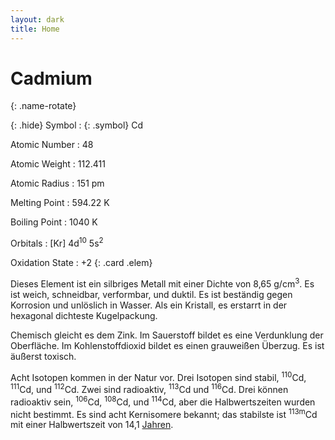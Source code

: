 ```yaml
---
layout: dark
title: Home
---
```


<h1>
<div style="">Cadmium</div>
<div style="display:none">Cadmiu</div>
<div style="display:none">Kadmiyu</div>
<div style="display:none">كادميوم</div>
<div style="display:none">Кадми</div>
<div style="display:none">Cadmiwm</div>
<div style="display:none">Кадмий</div>
<div style="display:none">कैडमियम</div>
<div style="display:none">ကတ်မီယမ်</div>
<div style="display:none">کادمیم</div>
<div style="display:none">Kaadmium</div>
<div style="display:none">Cadmio</div>
<div style="display:none">કેડમિયમ</div>
<div style="display:none">കാഡ്മിയം</div>
<div style="display:none">Κάδμιο</div>
<div style="display:none">Kadmín</div>
<div style="display:none">Kadm</div>
<div style="display:none">კადმიუმი</div>
<div style="display:none">Kadmij</div>
<div style="display:none">Kadmijs</div>
<div style="display:none">Cađimi</div>
<div style="display:none">鎘</div>
<div style="display:none">Caidmiam</div>
<div style="display:none">Kadmiumi</div>
<div style="display:none">カドミウム</div>
<div style="display:none">ཁེ་ཌི་ནིམ།</div>
<div style="display:none">Kadmij</div>
<div style="display:none">קדמיום</div>
<div style="display:none">Kadmium</div>
<div style="display:none">Կադմիում</div>
<div style="display:none">Кадмій</div>
<div style="display:none">காட்மியம்</div>
<div style="display:none">Kadmii</div>
<div style="display:none">Kadmis</div>
<div style="display:none">카드뮴</div>
</h1>
{: .name-rotate} 

{: .hide} Symbol
: {: .symbol} Cd

Atomic Number
: 48

Atomic Weight
: 112.411

Atomic Radius
: <span>151 pm</span>

Melting Point
: <span>594.22 K</span>

Boiling Point
: <span>1040 K</span>

Orbitals
: <span>\[Kr\] 4d<sup>10</sup> 5s<sup>2</sup></span>

Oxidation State
: +2
{: .card .elem}

Dieses Element ist ein silbriges Metall mit einer Dichte von 8,65 g/cm<sup>3</sup>. Es ist weich, schneidbar, verformbar, und duktil. Es ist beständig gegen Korrosion und unlöslich in Wasser. Als ein Kristall, es erstarrt in der hexagonal dichteste Kugelpackung.

Chemisch gleicht es dem Zink. Im Sauerstoff bildet es eine Verdunklung der Oberfläche. Im Kohlenstoffdioxid bildet es einen grauweißen Überzug. Es ist äußerst toxisch.

Acht Isotopen kommen in der Natur vor. Drei Isotopen sind stabil, <sup class="at-weight">110</sup>Cd, <sup class="at-weight">111</sup>Cd, und <sup class="at-weight">112</sup>Cd. Zwei sind radioaktiv, <sup class="at-weight">113</sup>Cd und <sup class="at-weight">116</sup>Cd. Drei können radioaktiv sein, <sup class="at-weight">106</sup>Cd, <sup class="at-weight">108</sup>Cd, und <sup class="at-weight">114</sup>Cd, aber die Halbwertszeiten wurden nicht bestimmt. Es sind acht Kernisomere bekannt; das stabilste ist <sup class="at-weight">113m</sup>Cd mit einer Halbwertszeit von 14,1 [Jahren](404.html).

<script>
	(function($) {
		$.fn.extend({
			rotaterator: function(options) {
				var defaults = {
					fadeSpeed: 500,
					pauseSpeed: 100,
					child:null
				};
				
				var options = $.extend(defaults, options);
				
				return this.each(function() {
					var o = options;
					var obj = $(this);                
					var items = $(obj.children(), obj);
					items.each(function() {
						$(this).hide();
					});
					if (!o.child) {
						var next = $(obj).children(':first');
					}
					else{
						var next = o.child;
					}
					
					$(next).fadeIn(o.fadeSpeed, function() {
						$(next).delay(o.pauseSpeed).fadeOut(o.fadeSpeed, function() {
							var next = $(this).next();
							
							if (next.length == 0) {
								next = $(obj).children(':first');
							}
							$(obj).rotaterator({child : next, fadeSpeed : o.fadeSpeed, pauseSpeed : o.pauseSpeed});
						})
					});
				});
			}
		});
	})(jQuery);
	
	$(document).ready(function() {
		$('.name-rotate').rotaterator({fadeSpeed:500, pauseSpeed:1000});
		$('.name-rotate').removeClass('hidden');
	});
</script>